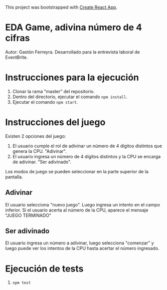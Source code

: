 This project was bootstrapped with [Create React App](https://github.com/facebook/create-react-app).

# EDA Game, adivina número de 4 cifras

Autor: Gastón Ferreyra.
Desarrollado para la entrevista laboral de EventBrite.

# Instrucciones para la ejecución
1. Clonar la rama "master" del repositorio.
2. Dentro del directorio, ejecutar el comando `npm install`.
3. Ejecutar el comando `npm start`.

# Instrucciones del juego

Existen 2 opciones del juego:
1. El usuario cumple el rol de adivinar un número de 4 dígitos distintos que genera la CPU. "Adivinar".
2. El usuario ingresa un número de 4 dígitos distintos y la CPU se encarga de adivinar. "Ser adivinado".

Los modos de juego se pueden seleccionar en la parte superior de la pantalla.

## Adivinar
El usuario selecciona "nuevo juego". Luego ingresa un intento en el campo inferior. Si el usuario acerta al número de la CPU, aparece el mensaje "JUEGO TERMINADO"

## Ser adivinado
El usuario ingresa un número a adivinar, luego selecciona "comenzar" y luego puede ver los intentos de la CPU hasta acertar el número ingresado.

# Ejecución de tests
1. `npm test`